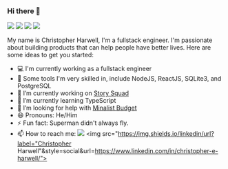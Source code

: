### Hi there 👋
<a><img src="https://img.shields.io/badge/Backend-NodeJS-success"></a>
<a><img src="https://img.shields.io/badge/Database-PostgreSQL-9cf"></a>
<a><img src="https://img.shields.io/badge/Langauge-TypeScript-informational"></a>
<a><img src="https://img.shields.io/badge/Frontend-React-informational"></a>

My name is Christopher Harwell, I'm a fullstack engineer. I'm passionate about building products that can help people have better lives.
Here are some ideas to get you started:

- 💻 I'm currently working as a fullstack engineer
- 🔨 Some tools I'm very skilled in, include NodeJS, ReactJS, SQLite3, and PostgreSQL
- 🔭 I’m currently working on [Story Squad](https://github.com/Lambda-School-Labs/story-squad-be-e)
- 🌱 I’m currently learning TypeScript
- 🤔 I’m looking for help with [Minalist Budget](https://github.com/ChristopherHarwell/minimalist_budget_frontend/)
- 😄 Pronouns: He/Him
- ⚡ Fun fact: Superman didn't always fly.
- 📫 How to reach me: 
<a><img src="https://img.shields.io/twitter/url?label=_ChrisHarwell_&style=social&url=https%3A%2F%2Ftwitter.com%2F_ChrisHarwell_"></a>
<a><img src="https://img.shields.io/linkedin/url?label="Christopher Harwell"&style=social&url=https://www.linkedin.com/in/christopher-e-harwell/"></a>
 <!-- - 💬 Ask me about ... -->

<!-- - 👯 I’m looking to collaborate on ... -->

